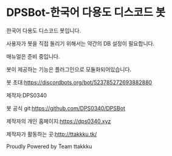 # DPSBot-한국어 다용도 디스코드 봇

한국어 다용도 디스코드 봇입니다.

사용자가 봇을 직접 돌리기 위해서는 약간의 DB 설정이 필요합니다.

매뉴얼은 준비 중입니다.

봇이 제공하는 기능은 플러그인으로 모듈화되어있습니다.

봇 초대:https://discordbots.org/bot/523785272693882880

제작자:DPS0340

봇 공식 git:https://github.com/DPS0340/DPSBot

제작자의 개인 홈페이지:https://dps0340.xyz

제작자가 활동하는 곳:http://ttakkku.tk/

Proudly Powered by Team ttakkku 
